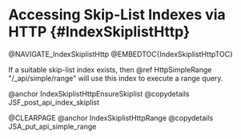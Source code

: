 Accessing Skip-List Indexes via HTTP {#IndexSkiplistHttp}
=========================================================

@NAVIGATE_IndexSkiplistHttp
@EMBEDTOC{IndexSkiplistHttpTOC}

If a suitable skip-list index exists, then @ref HttpSimpleRange
"/_api/simple/range" will use this index to execute a range query.

@anchor IndexSkiplistHttpEnsureSkiplist
@copydetails JSF_post_api_index_skiplist

@CLEARPAGE
@anchor IndexSkiplistHttpRange
@copydetails JSA_put_api_simple_range
